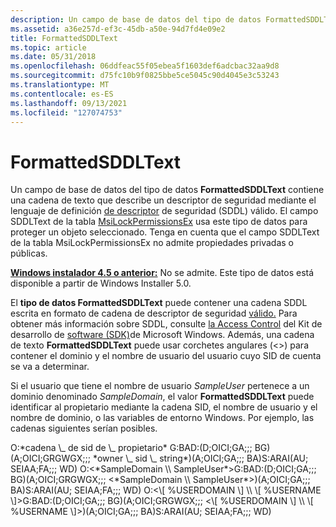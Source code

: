 ```yaml
---
description: Un campo de base de datos del tipo de datos FormattedSDDLText contiene una cadena de texto que describe un descriptor de seguridad mediante el lenguaje de definición de descriptor de seguridad (SDDL) válido. El campo SDDLText de la tabla MsiLockPermissionsEx usa este tipo de datos para proteger un objeto seleccionado. Tenga en cuenta que el campo SDDLText de la tabla MsiLockPermissionsEx no admite propiedades privadas o públicas.
ms.assetid: a36e257d-ef3c-45db-a50e-94d7fd4e09e2
title: FormattedSDDLText
ms.topic: article
ms.date: 05/31/2018
ms.openlocfilehash: 06ddfeac55f05ebea5f1603def6adcbac32aa9d8
ms.sourcegitcommit: d75fc10b9f0825bbe5ce5045c90d4045e3c53243
ms.translationtype: MT
ms.contentlocale: es-ES
ms.lasthandoff: 09/13/2021
ms.locfileid: "127074753"
---
```

# <a name="formattedsddltext"></a>FormattedSDDLText

Un campo de base de datos del tipo de datos **FormattedSDDLText** contiene una cadena de texto que describe un descriptor de seguridad mediante el lenguaje de definición [de descriptor](../secauthz/security-descriptor-definition-language.md) de seguridad (SDDL) válido. El campo SDDLText de la tabla [MsiLockPermissionsEx](msilockpermissionsex-table.md) usa este tipo de datos para proteger un objeto seleccionado. Tenga en cuenta que el campo SDDLText de la tabla MsiLockPermissionsEx no admite propiedades privadas o públicas.

**[Windows instalador 4.5 o anterior:](not-supported-in-windows-installer-4-5.md)** No se admite. Este tipo de datos está disponible a partir de Windows Installer 5.0.

El **tipo de datos FormattedSDDLText** puede contener una cadena SDDL escrita en formato de cadena de descriptor de seguridad [válido.](../secauthz/security-descriptor-string-format.md) Para obtener más información sobre SDDL, consulte [la Access Control](../secauthz/access-control.md) del Kit de desarrollo de [software (SDK)](https://developer.microsoft.com/windows/downloads/windows-10-sdk/)de Microsoft Windows. Además, una cadena de texto **FormattedSDDLText** puede usar corchetes angulares (<>) para contener el dominio y el nombre de usuario del usuario cuyo SID de cuenta se va a determinar.

Si el usuario que tiene el nombre de usuario *SampleUser* pertenece a un dominio denominado *SampleDomain*, el valor **FormattedSDDLText** puede identificar al propietario mediante la cadena SID, el nombre de usuario y el nombre de dominio, o las variables de entorno Windows. Por ejemplo, las cadenas siguientes serían posibles.

<dl> O:*cadena \_ de sid de \_ propietario* G:BAD:(D;OICI;GA;;; BG)(A;OICI;GRGWGX;;; *owner \_ sid \_ string*)(A;OICI;GA;;; BA)S:ARAI(AU; SEIAA;FA;;; WD)  
O:<*SampleDomain \\ SampleUser*>G:BAD:(D;OICI;GA;;; BG)(A;OICI;GRGWGX;;; <*SampleDomain \\ SampleUser*>)(A;OICI;GA;;; BA)S:ARAI(AU; SEIAA;FA;;; WD)  
O:<\[ %USERDOMAIN \] \\ \[ %USERNAME \]>G:BAD:(D;OICI;GA;;; BG)(A;OICI;GRGWGX;;; <\[ %USERDOMAIN \] \\ \[ %USERNAME \]>)(A;OICI;GA;;; BA)S:ARAI(AU; SEIAA;FA;;; WD)
</dl>

 

 
